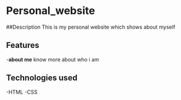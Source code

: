 # Personal_website

##Description
This is my personal website 
which shows about myself

## Features
-**about me** know more about
who i am

## Technologies used

-HTML
-CSS



